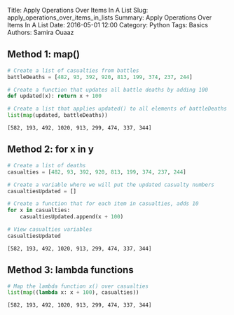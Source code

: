 Title: Apply Operations Over Items In A List
Slug: apply_operations_over_items_in_lists
Summary: Apply Operations Over Items In A List
Date: 2016-05-01 12:00
Category: Python
Tags: Basics
Authors: Samira Ouaaz



## Method 1: map()


```python
# Create a list of casualties from battles
battleDeaths = [482, 93, 392, 920, 813, 199, 374, 237, 244]
```


```python
# Create a function that updates all battle deaths by adding 100
def updated(x): return x + 100
```


```python
# Create a list that applies updated() to all elements of battleDeaths
list(map(updated, battleDeaths))
```




    [582, 193, 492, 1020, 913, 299, 474, 337, 344]



## Method 2: for x in y


```python
# Create a list of deaths
casualties = [482, 93, 392, 920, 813, 199, 374, 237, 244]
```


```python
# Create a variable where we will put the updated casualty numbers
casualtiesUpdated = []
```


```python
# Create a function that for each item in casualties, adds 10
for x in casualties:
    casualtiesUpdated.append(x + 100)
```


```python
# View casualties variables
casualtiesUpdated
```




    [582, 193, 492, 1020, 913, 299, 474, 337, 344]



## Method 3: lambda functions


```python
# Map the lambda function x() over casualties
list(map((lambda x: x + 100), casualties))
```




    [582, 193, 492, 1020, 913, 299, 474, 337, 344]
